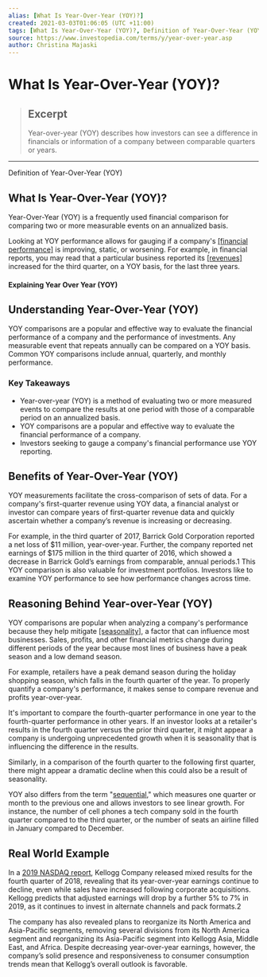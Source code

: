 ```yaml
---
alias: [What Is Year-Over-Year (YOY)?]
created: 2021-03-03T01:06:05 (UTC +11:00)
tags: [What Is Year-Over-Year (YOY)?, Definition of Year-Over-Year (YOY)]
source: https://www.investopedia.com/terms/y/year-over-year.asp
author: Christina Majaski
---
```


# What Is Year-Over-Year (YOY)?

> ## Excerpt
> Year-over-year (YOY) describes how investors can see a difference in financials or information of a company between comparable quarters or years.

---

Definition of Year-Over-Year (YOY)
## What Is Year-Over-Year (YOY)?

Year-Over-Year (YOY) is a frequently used financial comparison for comparing two or more measurable events on an annualized basis.

Looking at YOY performance allows for gauging if a company's [[financial performance]](https://www.investopedia.com/terms/f/financialperformance.asp) is improving, static, or worsening. For example, in financial reports, you may read that a particular business reported its [[revenues]](https://www.investopedia.com/terms/r/revenue.asp) increased for the third quarter, on a YOY basis, for the last three years.

#### Explaining Year Over Year (YOY)

## Understanding Year-Over-Year (YOY)

YOY comparisons are a popular and effective way to evaluate the financial performance of a company and the performance of investments. Any measurable event that repeats annually can be compared on a YOY basis. Common YOY comparisons include annual, quarterly, and monthly performance.

### Key Takeaways

-   Year-over-year (YOY) is a method of evaluating two or more measured events to compare the results at one period with those of a comparable period on an annualized basis.
-   YOY comparisons are a popular and effective way to evaluate the financial performance of a company.
-   Investors seeking to gauge a company's financial performance use YOY reporting.

## Benefits of Year-Over-Year (YOY)

YOY measurements facilitate the cross-comparison of sets of data. For a company's first-quarter revenue using YOY data, a financial analyst or investor can compare years of first-quarter revenue data and quickly ascertain whether a company’s revenue is increasing or decreasing.

For example, in the third quarter of 2017, Barrick Gold Corporation reported a net loss of $11 million, year-over-year. Further, the company reported net earnings of $175 million in the third quarter of 2016, which showed a decrease in Barrick Gold’s earnings from comparable, annual periods.1 This YOY comparison is also valuable for investment portfolios. Investors like to examine YOY performance to see how performance changes across time.

## Reasoning Behind Year-over-Year (YOY)

YOY comparisons are popular when analyzing a company's performance because they help mitigate [[seasonality]](https://www.investopedia.com/terms/s/seasonality.asp), a factor that can influence most businesses. Sales, profits, and other financial metrics change during different periods of the year because most lines of business have a peak season and a low demand season.

For example, retailers have a peak demand season during the holiday shopping season, which falls in the fourth quarter of the year. To properly quantify a company's performance, it makes sense to compare revenue and profits year-over-year.

It's important to compare the fourth-quarter performance in one year to the fourth-quarter performance in other years. If an investor looks at a retailer's results in the fourth quarter versus the prior third quarter, it might appear a company is undergoing unprecedented growth when it is seasonality that is influencing the difference in the results.

Similarly, in a comparison of the fourth quarter to the following first quarter, there might appear a dramatic decline when this could also be a result of seasonality.

YOY also differs from the term "[sequential](https://www.investopedia.com/terms/s/sequential-growth.asp)," which measures one quarter or month to the previous one and allows investors to see linear growth. For instance, the number of cell phones a tech company sold in the fourth quarter compared to the third quarter, or the number of seats an airline filled in January compared to December. 

## Real World Example

In a [2019 NASDAQ report](https://www.nasdaq.com/article/kellogg-k-q4-earnings-decline-year-over-year-sales-rise-cm1095510), Kellogg Company released mixed results for the fourth quarter of 2018, revealing that its year-over-year earnings continue to decline, even while sales have increased following corporate acquisitions. Kellogg predicts that adjusted earnings will drop by a further 5% to 7% in 2019, as it continues to invest in alternate channels and pack formats.2

The company has also revealed plans to reorganize its North America and Asia-Pacific segments, removing several divisions from its North America segment and reorganizing its Asia-Pacific segment into Kellogg Asia, Middle East, and Africa. Despite decreasing year-over-year earnings, however, the company’s solid presence and responsiveness to consumer consumption trends mean that Kellogg’s overall outlook is favorable.

